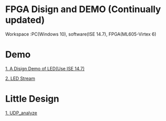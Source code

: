 # FPGA Disign and DEMO (Continually updated)
Workspace :PC(Windows 10), software(ISE 14.7), FPGA(ML605-Virtex 6)
# Demo
[1. A Disign Demo of LED(Use ISE 14.7)]()

[2. LED Stream]()



# Little Design

[1. UDP_analyze]()
